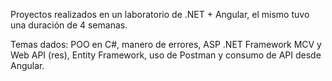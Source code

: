 Proyectos realizados en un laboratorio de .NET + Angular, el mismo tuvo una duración de 4 semanas.

Temas dados: POO en C#, manero de errores, ASP .NET Framework MCV y Web API (res), Entity Framework, uso de Postman y consumo de API desde Angular.
